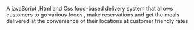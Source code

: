 A javaScript ,Html and Css food-based delivery system that allows customers to go various foods ,  make reservations and get the meals delivered  at the convenience of their locations at customer friendly rates



